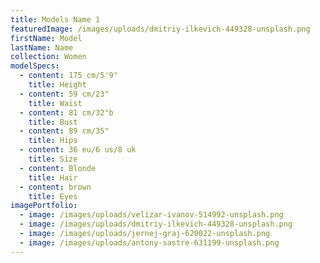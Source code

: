 ```yaml
---
title: Models Name 1
featuredImage: /images/uploads/dmitriy-ilkevich-449328-unsplash.png
firstName: Model
lastName: Name
collection: Women
modelSpecs:
  - content: 175 cm/5'9"
    title: Height
  - content: 59 cm/23"
    title: Waist
  - content: 81 cm/32"b
    title: Bust
  - content: 89 cm/35"
    title: Hips
  - content: 36 eu/6 us/8 uk
    title: Size
  - content: Blonde
    title: Hair
  - content: brown
    title: Eyes
imagePortfolio:
  - image: /images/uploads/velizar-ivanov-514992-unsplash.png
  - image: /images/uploads/dmitriy-ilkevich-449328-unsplash.png
  - image: /images/uploads/jernej-graj-620022-unsplash.png
  - image: /images/uploads/antony-sastre-631199-unsplash.png
---
```


